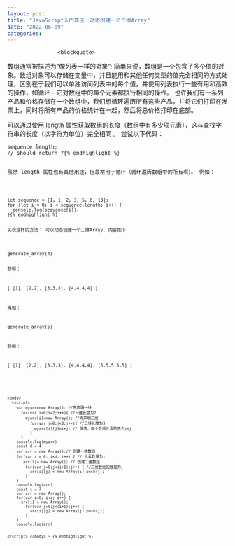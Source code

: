 ```yaml
---
layout: post
title: "JavaScript入门算法：动态创建一个二维Array"
date: "2022-06-09"
categories: 
---
```


                    <blockquote> 
 <p>数组通常被描述为“像列表一样的对象”; 简单来说，数组是一个包含了多个值的对象。数组对象可以存储在变量中，并且能用和其他任何类型的值完全相同的方式处理，区别在于我们可以单独访问列表中的每个值，并使用列表执行一些有用和高效的操作，如循环 - 它对数组中的每个元素都执行相同的操作。 也许我们有一系列产品和价格存储在一个数组中，我们想循环遍历所有这些产品，并将它们打印在发票上，同时将所有产品的价格统计在一起，然后将总价格打印在底部。</p> 
 <p>可以通过使用 <a href="https://developer.mozilla.org/zh-CN/docs/Web/JavaScript/Reference/Global_Objects/Array/length" title="length">length</a> 属性获取数组的长度（数组中有多少项元素），这与查找字符串的长度（以字符为单位）完全相同 。 尝试以下代码：</p> 
 <pre><code class="language-javascript">sequence.length;
// should return 7{% endhighlight %} 
 <p>虽然 length 属性也有其他用途，但最常用于循环（循环遍历数组中的所有项）。 例如：</p> 
 <pre><code class="language-javascript">let sequence = [1, 1, 2, 3, 5, 8, 13];
for (let i = 0; i &lt; sequence.length; i++) {
  console.log(sequence[i]);
}{% endhighlight %} 
 <p>实现这样的方法： 可以动态创建一个二维Array, 内容如下</p> 
 <pre>generate_array(4) 

获得：

[
  [1],
  [2,2],
  [3,3,3],
  [4,4,4,4]
]

再如：

generate_array(5) 

获得：

[
  [1],
  [2,2],
  [3,3,3],
  [4,4,4,4],
  [5,5,5,5,5]
]

</pre> 
</blockquote> 
<pre><code class="language-html">&lt;body&gt;
  &lt;script&gt;
    var myarr=new Array(); //先声明一维
      for(var i=0;i&lt;2;i++){ //一维长度为2
        myarr[i]=new Array(); //再声明二维
          for(var j=0;j&lt;3;j++){ //二维长度为3
            myarr[i][j]=i+j; // 赋值，每个数组元素的值为i+j
          }
      }
    console.log(myarr)
    const d = 4
    var arr = new Array();// 创建一维数组
    for(var i = 0; i&lt;d; i++) { // 元素数量为i
       arr[i]= new Array(); // 创建二维数组
        for(var j=0;j&lt;(i+1);j++) { //二维数组的数量为j
          arr[i][j] = new Array(i).push(j);
        }
    }
    console.log(arr)
    const c = 7
    var arr = new Array();
    for(var i=0; i&lt;c; i++) {
      arr[i] = new Array();
        for(var j=0;j&lt;(i+1);j++) {
          arr[i][j] = new Array(j).push(j);
        }
    }
    console.log(arr)

  &lt;/script&gt;
&lt;/body&gt;
~        {% endhighlight %} 
<p style="text-align:center;"><img alt="" src="https://img-blog.csdnimg.cn/c20cecabc7bd4c68b65fec3bce20e807.png?x-oss-process=image/watermark,type_d3F5LXplbmhlaQ,shadow_50,text_Q1NETiBA6K645aKo44Gu5bCP6J206J22,size_20,color_FFFFFF,t_70,g_se,x_16"></p> 
<p> </p>
                
